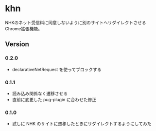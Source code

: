 # khn

NHKのネット受信料に同意しないように別のサイトへリダイレクトさせるChrome拡張機能。

## Version

### 0.2.0

- declarativeNetRequest を使ってブロックする

### 0.1.1

- 読み込み関係なく遷移させる
- 直前に変更した pug-plugin に合わせた修正

### 0.1.0

- 試しに NHK のサイトに遷移したときにリダイレクトするようにしてみた

